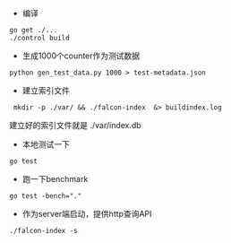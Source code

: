 - 编译

```
go get ./...
./control build
```

- 生成1000个counter作为测试数据

```
python gen_test_data.py 1000 > test-metadata.json 
```

- 建立索引文件

```
 mkdir -p ./var/ && ./falcon-index  &> buildindex.log
 ```

 建立好的索引文件就是 ./var/index.db


 - 本地测试一下

 ```
 go test
 ```


 - 跑一下benchmark

 ```
 go test -bench="."
 ```

 - 作为server端启动，提供http查询API

 ```
 ./falcon-index -s 
 ```

